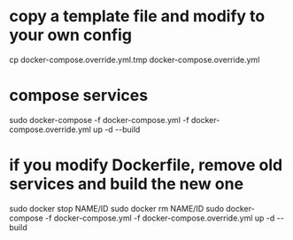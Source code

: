 # copy a template file and modify to your own config
cp docker-compose.override.yml.tmp docker-compose.override.yml

# compose services
sudo docker-compose -f docker-compose.yml -f docker-compose.override.yml up -d --build

# if you modify Dockerfile, remove old services and build the new one
sudo docker stop NAME/ID
sudo docker rm NAME/ID
sudo docker-compose -f docker-compose.yml -f docker-compose.override.yml up -d --build
